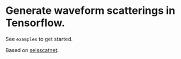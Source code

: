 # Generate waveform scatterings in Tensorflow. 

See `examples` to get started. 

Based on [seisscatnet](https://github.com/scatseisnet/scatseisnet).